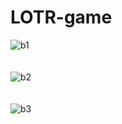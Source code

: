 # LOTR-game
![b1](https://user-images.githubusercontent.com/77458312/202131410-900828af-a0b9-48f5-b816-14aac46acc3b.png) <br/><br/><br/>
![b2](https://user-images.githubusercontent.com/77458312/202131457-ad193eed-a840-4f10-a3bc-dadb168393df.png)<br/><br/><br/>
![b3](https://user-images.githubusercontent.com/77458312/202131517-0f0b71f6-856c-4441-be47-48c0e6a54fe1.png)<br/><br/><br/>
